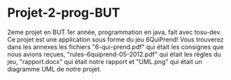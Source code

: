 # Projet-2-prog-BUT
2eme projet en BUT 1er année, programmation en java, fait avec tosu-dev.
Ce projet est une application sous forme du jeu 6QuiPrend!
Vous trouverez dans les annexes les fichiers "6-qui-prend.pdf" qui était les consignes que nous avions reçues, "rules-6quiprend-05-2012.pdf" qui était les règles du jeu, 
"rapport.docx" qui était notre rapport et "UML.png" qui était un diagramme UML de notre projet.
